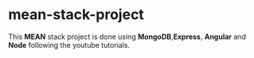 # mean-stack-project
This **MEAN** stack project is done using **MongoDB**,**Express**, **Angular** and **Node** following the youtube tutorials.